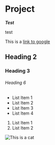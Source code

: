 # Project
**_Test_**

test

This is a [link to google](www.google.com)


## Heading 2
### Heading 3
###### Heading 6


- List Item 1
- List Item 2
- List Item 3
- List Item 4
1. List Item 1
1. List Item 2

![This is a cat](https://www.google.com/url?sa=i&url=https%3A%2F%2Fwww.bbc.com%2Fnews%2Fuk-england-stoke-staffordshire-52047832&psig=AOvVaw3cVrwllHRQnU5k3ULhaN0U&ust=1629983360798000&source=images&cd=vfe&ved=0CAsQjRxqFwoTCJiz3KufzPICFQAAAAAdAAAAABAM)
